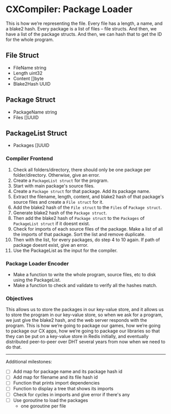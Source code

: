 # CXCompiler: Package Loader
This is how we’re representing the file. Every file has a length, a name, and a blake2 hash. Every package is a list of files – file structs. And then, we have a list of the package structs. And then, we can hash that to get the ID for the whole program.

## File Struct
- FileName string
- Length uint32
- Content []byte
- Blake2Hash UUID

## Package Struct
- PackageName string
- Files []UUID

## PackageList Struct
- Packages []UUID

### Compiler Frontend
1. Check all folders/directory, there should only be one package per folder/directory. Otherwise, give an error.
2. Create a `PackageList struct` for the program. 
3. Start with main package's source files. 
4. Create a `Package struct` for that package. Add its package name.
5. Extract the filename, length, content, and blake2 hash of that package's 
source files and create a `File struct` for it. 
6. Add the blake2 hash of the `File struct` to the `Files` of `Package struct`.
7. Generate blake2 hash of the `Package struct`.
8. Then add the blake2 hash of `Package struct` to the `Packages` of `PackageList struct` if it doesnt exist.
9. Check for imports of each source files of the package. Make a list of all the imports of that package. Sort the list and remove duplicate.
10. Then with the list, for every packages, do step 4 to 10 again. If path of package doesnt exist, give an error.
11. Use the PackageList as the input for the compiler.

### Package Loader Encoder
* Make a function to write the whole program, source files, etc to disk using the PackageList.
* Make a function to check and validate to verify all the hashes match.

### Objectives
This allows us to store the packages in our key-value store, and it allows us to store the program in our key-value store, so when we ask for a program, we just give the blake2 hash, and the web server responds with the program. This is how we’re going to package our games, how we’re going to package our CX apps, how we’re going to package our libraries so that they can be put on a key-value store in Redis initially, and eventually distributed peer-to-peer over DHT several years from now when we need to do that.


---
Additional milestones:
- [ ] Add map for package name and its package hash id
- [ ] Add map for filename and its file hash id
- [ ] Function that prints import dependencies
- [ ] Function to display a tree that shows its imports
- [ ] Check for cycles in imports and give error if there's any
- [ ] Use goroutine to load the packages
    - one goroutine per file

